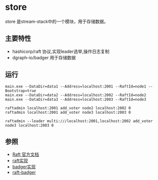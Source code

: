 # store

store 是stream-stack中的一个模块，用于存储数据。

## 主要特性

- hashicorp/raft 协议,实现leader选举,操作日志复制
- dgraph-io/badger 用于存储数据

## 运行

```shell
main.exe --DataDir=data1 --Address=localhost:2001 --RaftId=node1 --Bootstrap=true
main.exe --DataDir=data2 --Address=localhost:2002 --RaftId=node2
main.exe --DataDir=data3 --Address=localhost:2003 --RaftId=node3

raftadmin localhost:2001 add_voter node2 localhost:2002 0
raftadmin localhost:2001 add_voter node3 localhost:2003 0

raftadmin --leader multi:///localhost:2001,localhost:2002 add_voter node3 localhost:2003 0
```

## 参照
- [Raft 官方文档](https://raft.github.io/raft/)
- [raft实现](https://github.com/hashicorp/raft)
- [badger实现](https://github.com/dgraph-io/badger)
- [raft-badger](https://github.com/BBVA/raft-badger)